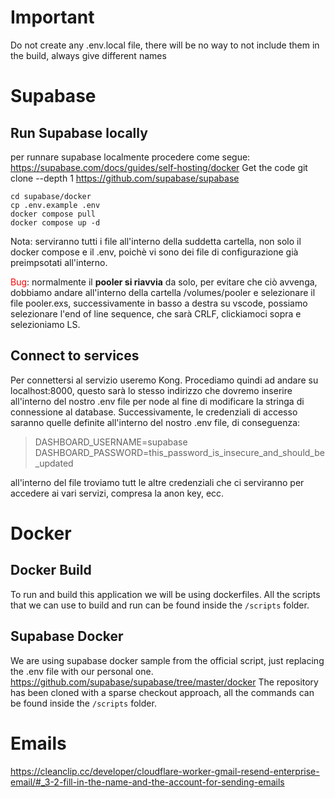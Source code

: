 # Important
Do not create any .env.local file, there will be no way to not include them in the build, always give different names

# Supabase

## Run Supabase locally

per runnare supabase localmente procedere come segue:
https://supabase.com/docs/guides/self-hosting/docker
Get the code
    git clone --depth 1 https://github.com/supabase/supabase
```
cd supabase/docker
cp .env.example .env
docker compose pull
docker compose up -d
```

Nota: serviranno tutti i file all'interno della suddetta cartella, non solo il docker compose e il .env, poichè vi sono dei file di configurazione già preimpsotati all'interno.

<span  style="color: red;">Bug</span>: normalmente il **pooler si riavvia** da solo, per evitare che ciò avvenga, dobbiamo andare all'interno della cartella /volumes/pooler e selezionare il file pooler.exs, successivamente in basso a destra su vscode, possiamo selezionare l'end of line sequence, che sarà CRLF, clickiamoci sopra e selezioniamo LS.

  

## Connect to services

Per connettersi al servizio useremo Kong. Procediamo quindi ad andare su localhost:8000, questo sarà lo stesso indirizzo che dovremo inserire all'interno del nostro .env file per node al fine di modificare la stringa di connessione al database.
Successivamente, le credenziali di accesso saranno quelle definite all'interno del nostro .env file, di conseguenza:
> DASHBOARD_USERNAME=supabase
> DASHBOARD_PASSWORD=this_password_is_insecure_and_should_be_updated

all'interno del file troviamo tutt le altre credenziali che ci serviranno per accedere ai vari servizi, compresa la anon key, ecc.

# Docker

## Docker Build

To run and build this application we will be using dockerfiles.
All the scripts that we can use to build and run can be found inside the `/scripts` folder.

## Supabase Docker
We are using supabase docker sample from the official script, just replacing the .env file with our personal one.
https://github.com/supabase/supabase/tree/master/docker
The repository has been cloned with a sparse checkout approach, all the commands can be found inside the `/scripts` folder.

# Emails
https://cleanclip.cc/developer/cloudflare-worker-gmail-resend-enterprise-email/#_3-2-fill-in-the-name-and-the-account-for-sending-emails